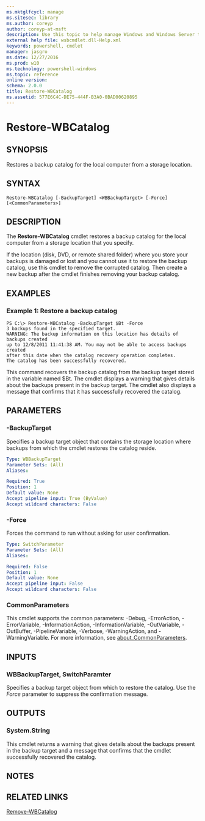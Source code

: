 ```yaml
---
ms.mktglfcycl: manage
ms.sitesec: library
ms.author: coreyp
author: coreyp-at-msft
description: Use this topic to help manage Windows and Windows Server technologies with Windows PowerShell.
external help file: wsbcmdlet.dll-Help.xml
keywords: powershell, cmdlet
manager: jasgro
ms.date: 12/27/2016
ms.prod: w10
ms.technology: powershell-windows
ms.topic: reference
online version: 
schema: 2.0.0
title: Restore-WBCatalog
ms.assetid: 577E6C4C-DE75-444F-B3A0-0BAD00620895
---
```


# Restore-WBCatalog

## SYNOPSIS
Restores a backup catalog for the local computer from a storage location.

## SYNTAX

```
Restore-WBCatalog [-BackupTarget] <WBBackupTarget> [-Force] [<CommonParameters>]
```

## DESCRIPTION
The **Restore-WBCatalog** cmdlet restores a backup catalog for the local computer from a storage location that you specify.

If the location (disk, DVD, or remote shared folder) where you store your backups is damaged or lost and you cannot use it to restore the backup catalog, use this cmdlet to remove the corrupted catalog.
Then create a new backup after the cmdlet finishes removing your backup catalog.

## EXAMPLES

### Example 1: Restore a backup catalog
```
PS C:\> Restore-WBCatalog -BackupTarget $Bt -Force
3 backups found in the specified target. 
WARNING: The backup information on this location has details of backups created
up to 12/8/2011 11:41:38 AM. You may not be able to access backups created
after this date when the catalog recovery operation completes. 
The catalog has been successfully recovered.
```

This command recovers the backup catalog from the backup target stored in the variable named $Bt.
The cmdlet displays a warning that gives details about the backups present in the backup target.
The cmdlet also displays a message that confirms that it has successfully recovered the catalog.

## PARAMETERS

### -BackupTarget
Specifies a backup target object that contains the storage location where backups from which the cmdlet restores the catalog reside.

```yaml
Type: WBBackupTarget
Parameter Sets: (All)
Aliases: 

Required: True
Position: 1
Default value: None
Accept pipeline input: True (ByValue)
Accept wildcard characters: False
```

### -Force
Forces the command to run without asking for user confirmation.

```yaml
Type: SwitchParameter
Parameter Sets: (All)
Aliases: 

Required: False
Position: 1
Default value: None
Accept pipeline input: False
Accept wildcard characters: False
```

### CommonParameters
This cmdlet supports the common parameters: -Debug, -ErrorAction, -ErrorVariable, -InformationAction, -InformationVariable, -OutVariable, -OutBuffer, -PipelineVariable, -Verbose, -WarningAction, and -WarningVariable. For more information, see [about_CommonParameters](http://go.microsoft.com/fwlink/?LinkID=113216).

## INPUTS

### WBBackupTarget, SwitchParamter
Specifies a backup target object from which to restore the catalog.
Use the *Force* parameter to suppress the confirmation message.

## OUTPUTS

### System.String
This cmdlet returns a warning that gives details about the backups present in the backup target and a message that confirms that the cmdlet successfully recovered the catalog.

## NOTES

## RELATED LINKS

[Remove-WBCatalog](./Remove-WBCatalog.md)

